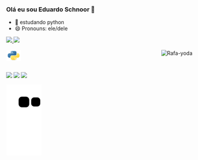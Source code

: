 ### Olá eu sou Eduardo Schnoor 👋
- 🌱 estudando python
- 😄 Pronouns: ele/dele 
 <div>
  <a href="https://github.com/dxzin">
  <img height="180em" src="https://github-readme-stats.vercel.app/api?username=dxzin&show_icons=true&theme=dracula&include_all_commits=true&count_private=true"/>
  <img height="180em" src="https://github-readme-stats.vercel.app/api/top-langs/?username=dxzin&layout=compact&langs_count=7&theme=dracula"/>
</div>
<div style="display: inline_block"><br>
  <img align="center" alt="Rafa-Python" height="30" width="40" src="https://raw.githubusercontent.com/devicons/devicon/master/icons/python/python-original.svg">
  <img align="right" alt="Rafa-yoda" src="https://cdn.discordapp.com/attachments/871847158880567299/871851146849943632/ezgif.com-gif-maker.gif">
</div>
 
  ##
 
<div> 
  <a href="https://www.youtube.com/channel/UCT9NuKWiPfNgc-hpQM3w3nQ" target="_blank"><img src="https://img.shields.io/badge/YouTube-FF0000?style=for-the-badge&logo=youtube&logoColor=white" target="_blank"></a>
  <a href="https://instagram.com/eduardoschnoor" target="_blank"><img src="https://img.shields.io/badge/-Instagram-%23E4405F?style=for-the-badge&logo=instagram&logoColor=white" target="_blank"></a>
 	<a href="https://www.twitch.tv/schnoor1" target="_blank"><img src="https://img.shields.io/badge/Twitch-9146FF?style=for-the-badge&logo=twitch&logoColor=white" target="_blank"></a>
  
 
  ![Snake animation](https://github.com/rafaballerini/rafaballerini/blob/output/github-contribution-grid-snake.svg)
 
</div>
